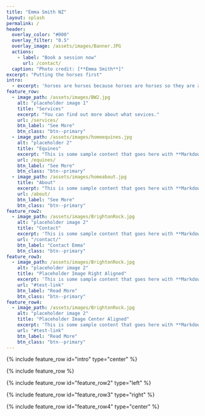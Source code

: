 ```yaml
---
title: "Emma Smith NZ"
layout: splash
permalink: /
header:
  overlay_color: "#000"
  overlay_filter: "0.5"
  overlay_image: /assets/images/Banner.JPG
  actions:
    - label: "Book a session now"
      url: /contact/
  caption: "Photo credit: [**Emma Smith**]"
excerpt: "Putting the horses first"
intro: 
  - excerpt: 'horses are horses because horses are horses so they are all actaully horses'
feature_row:
  - image_path: /assets/images/BW2.jpg
    alt: "placeholder image 1"
    title: "Services"
    excerpt: "You can find out more about what sevices."
    url: /services/
    btn_label: "See More"
    btn_class: "btn--primary"
  - image_path: /assets/images/homeequines.jpg
    alt: "placeholder 2"
    title: "Equines"
    excerpt: "This is some sample content that goes here with **Markdown** formatting."
    url: /equines/
    btn_label: "See More"
    btn_class: "btn--primary"
  - image_path: /assets/images/homeabout.jpg
    title: "About"
    excerpt: "This is some sample content that goes here with **Markdown** formatting."
    url: /about/
    btn_label: "See More"
    btn_class: "btn--primary"
feature_row2:
  - image_path: /assets/images/BrightonRock.jpg
    alt: "placeholder image 2"
    title: "Contact"
    excerpt: 'This is some sample content that goes here with **Markdown** formatting. Left aligned with `type="left"`'
    url: "/contact/"
    btn_label: "Contact Emma"
    btn_class: "btn--primary"
feature_row3:
  - image_path: /assets/images/BrightonRock.jpg
    alt: "placeholder image 2"
    title: "Placeholder Image Right Aligned"
    excerpt: 'This is some sample content that goes here with **Markdown** formatting. Right aligned with `type="right"`'
    url: "#test-link"
    btn_label: "Read More"
    btn_class: "btn--primary"
feature_row4:
  - image_path: /assets/images/BrightonRock.jpg
    alt: "placeholder image 2"
    title: "Placeholder Image Center Aligned"
    excerpt: 'This is some sample content that goes here with **Markdown** formatting. Centered with `type="center"`'
    url: "#test-link"
    btn_label: "Read More"
    btn_class: "btn--primary"
---
```


{% include feature_row id="intro" type="center" %}

{% include feature_row %}

{% include feature_row id="feature_row2" type="left" %}

{% include feature_row id="feature_row3" type="right" %}

{% include feature_row id="feature_row4" type="center" %}